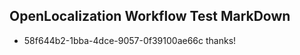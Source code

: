 ## OpenLocalization Workflow Test MarkDown
* 58f644b2-1bba-4dce-9057-0f39100ae66c thanks!

<!--HONumber=Jul16_HO3-->


